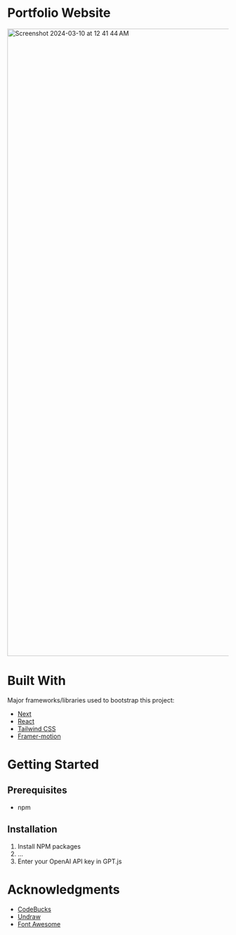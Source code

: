 # Portfolio Website

<img width="1429" alt="Screenshot 2024-03-10 at 12 41 44 AM" src="https://github.com/StefanieLeu/Portfolio-Website/assets/133067224/6e0123f7-9c1b-4804-8a6b-6997abfd4673">


# Built With

Major frameworks/libraries used to bootstrap this project:

<ul>
<li> <a href="https://nextjs.org">Next</a>  </li>
<li> <a href="https://react.dev">React</a>  </li>
<li> <a href="https://tailwindcss.com">Tailwind CSS</a> </li>
<li> <a href="https://www.framer.com/motion/">Framer-motion</a> </li>
</ul>


# Getting Started

<h2> Prerequisites </h2>

<ul>
  <li> npm </li>
</ul>


<h2> Installation </h2>

 <ol> 
   <li> Install NPM packages </li>
   <li> ... </li>
   <li> Enter your OpenAI API key in GPT.js </li>
 </ol> 



# Acknowledgments

<ul>
<li> <a href="https://github.com/codebucks27/Next.js-Developer-Portfolio-Starter-Code">CodeBucks</a> </li>
<li> <a href="https://undraw.co">Undraw</a> </li>
<li> <a href="https://fontawesome.com">Font Awesome</a> </li>
</ul>



